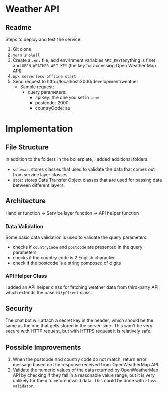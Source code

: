 # Weather API

## Readme

Steps to deploy and test the service:

1. Git clone 
2. `yarn install`
3. Create a `.env` file, add envirnment variables `API_KEY`(anything is fine) and `OPEN_WEATHER_API_KEY` (the key for accessing Open Weather Map API)
4. `npx serverless offline start`
5. Send request to http://localhost:3000/development/weather
   - Sample request:
     - query parameters:
       - apiKey: the one you set in `.env`
       - postcode: 2000
       - countryCode: au



# Implementation

## File Structure

In addition to the folders in the boilerplate, I added additional folders: 

- `schemas`: stores classes that used to validate the data that comes out from service layer classes. 
- `dtos`: stores Data Transfer Object classes that are used for passing data between different layers.

## Architecture

Handler function -> Service layer function -> API helper function

### Data Validation

Some basic data validation is used to validate the query parameters:

- checks if `countryCode` and `postcode` are presented in the query parameters
- checks if the country code is 2 English character
- check if the postcode is a string composed of digits

### API Helper Class

I added an API helper class for fetching weather data from third-party API, which extends the base `HttpClient` class.

## Security

The chat bot will attach a secret key in the header, which should be the same as the one that gets stored in the server-side. This won't be very secure with HTTP request, but with HTTPS request it is relatively safe. 

## Possible Improvements

1. When the postcode and country code do not match, return error message based on the response  received from OpenWeatherMap API.
2. Validate the numeric values of the data returned by OpenWeatherMap API by checking if they fall in a reasonable value range, but it is very unlikely for them to return invalid data. This could be done with `class-validator`. 
